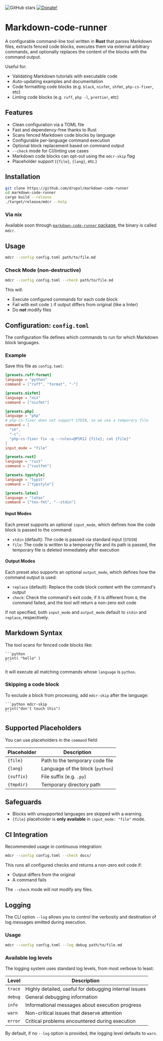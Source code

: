 ![GitHub stars][github stars]
[![Donate!][donate github]][5]

# Markdown-code-runner

A configurable command-line tool written in **Rust** that parses Markdown files, extracts fenced code blocks, executes them via external arbitrary commands, and optionally replaces the content of the blocks with the command output.

Useful for:

- Validating Markdown tutorials with executable code
- Auto-updating examples and documentation
- Code formatting code blocks (e.g. `black`, `nixfmt`, `shfmt`, `php-cs-fixer`, etc)
- Linting code blocks (e.g. `ruff`, `php -l`, `prettier`, etc)

## Features

- Clean configuration via a TOML file
- Fast and dependency-free thanks to Rust
- Scans fenced Markdown code blocks by language
- Configurable per-language command execution
- Optional block replacement based on command output
- `--check` mode for CI/linting use cases
- Markdown code blocks can opt-out using the `mdcr-skip` flag
- Placeholder support (`{file}`, `{lang}`, etc.)

## Installation

```bash
git clone https://github.com/drupol/markdown-code-runner
cd markdown-code-runner
cargo build --release
./target/release/mdcr --help
```

### Via nix

Available soon through [`markdown-code-runner` package][markdown-code-runner package], the binary is called `mdcr`.

## Usage

```bash
mdcr --config config.toml path/to/file.md
```

### Check Mode (non-destructive)

```bash
mdcr --config config.toml --check path/to/file.md
```

This will:

- Execute configured commands for each code block
- Fail with exit code `1` if output differs from original (like a linter)
- Do **not** modify files

## Configuration: `config.toml`

The configuration file defines which commands to run for which Markdown block languages.

### Example

Save this file as `config.toml`:

```toml
[presets.ruff-format]
language = "python"
command = ["ruff", "format", "-"]

[presets.nixfmt]
language = "nix"
command = ["nixfmt"]

[presets.php]
language = "php"
# php-cs-fixer does not support STDIN, so we use a temporary file
command = [
  "sh",
  "-c",
  "php-cs-fixer fix -q --rules=@PSR12 {file}; cat {file}"
]
input_mode = "file"

[presets.rust]
language = "rust"
command = ["rustfmt"]

[presets.typstyle]
language = "typst"
command = ["typstyle"]

[presets.latex]
language = "latex"
command = ["tex-fmt", "--stdin"]
```

#### Input Modes

Each preset supports an optional `input_mode`, which defines how the code block is passed to the command:

- `stdin` (default): The code is passed via standard input (`STDIN`)
- `file`: The code is written to a temporary file and its path is passed, the temporary file is deleted immediately after execution

#### Output Modes

Each preset also supports an optional `output_mode`, which defines how the command output is used:

- `replace` (default): Replace the code block content with the command's output
- `check`: Check the command's exit code, if it is different from `0`, the command failed, and the tool will return a non-zero exit code

If not specified, both `input_mode` and `output_mode` default to `stdin` and `replace`, respectively.

## Markdown Syntax

The tool scans for fenced code blocks like:

````
```python
print( "hello" )
```
````

It will execute all matching commands whose `language` is `python`.

### Skipping a code block

To exclude a block from processing, add `mdcr-skip` after the language:

````
```python mdcr-skip
print("don't touch this")
```
````

## Supported Placeholders

You can use placeholders in the `command` field:

| Placeholder | Description                      |
| ----------- | -------------------------------- |
| `{file}`    | Path to the temporary code file  |
| `{lang}`    | Language of the block (`python`) |
| `{suffix}`  | File suffix (e.g. `.py`)         |
| `{tmpdir}`  | Temporary directory path         |

## Safeguards

- Blocks with unsupported languages are skipped with a warning.
- `{file}` placeholder is **only available** in `input_mode: "file"` mode.

## CI Integration

Recommended usage in continuous integration:

```bash
mdcr --config config.toml --check docs/
```

This runs all configured checks and returns a non-zero exit code if:

- Output differs from the original
- A command fails

The `--check` mode will not modify any files.

## Logging

The CLI option `--log` allows you to control the verbosity and destination of log messages emitted during execution.

### Usage

```bash
mdcr --config config.toml --log debug path/to/file.md
```

### Available log levels

The logging system uses standard log levels, from most verbose to least:

| Level   | Description                                           |
| ------- | ----------------------------------------------------- |
| `trace` | Highly detailed, useful for debugging internal issues |
| `debug` | General debugging information                         |
| `info`  | Informational messages about execution progress       |
| `warn`  | Non-critical issues that deserve attention            |
| `error` | Critical problems encountered during execution        |

By default, if no `--log` option is provided, the logging level defaults to `warn`.

[github stars]: https://img.shields.io/github/stars/drupol/markdown-code-runner.svg?style=flat-square
[donate github]: https://img.shields.io/badge/Sponsor-Github-brightgreen.svg?style=flat-square
[5]: https://github.com/sponsors/drupol
[markdown-code-runner package]: https://search.nixos.org/packages?channel=unstable&from=0&size=50&sort=relevance&type=packages&query=markdown-code-runner

